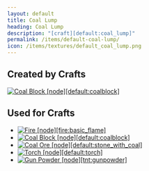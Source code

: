 ```yaml
---
layout: default
title: Coal Lump
heading: Coal Lump
description: "[craft][default:coal_lump]"
permalink: /items/default-coal-lump/
icon: /items/textures/default_coal_lump.png
---
```



## Created by Crafts

<div class="craft">
    <div>
        <span><a href="{{site.baseurl}}/items/default-coalblock/"><img src="{{site.baseurl}}/assets/img/items/textures/default_coal_block.png" data-toggle="tooltip" title="Coal Block [node][default:coalblock]"></a></span>
        <span></span>
        <span></span>
    </div>
    <div>
        <span></span>
        <span></span>
        <span></span>
    </div>
    <div>
        <span></span>
        <span></span>
        <span></span>
    </div>
</div>


## Used for Crafts

<ul class="list-items">
    <li><a href="{{site.baseurl}}/items/fire-basic-flame/"><img src="{{site.baseurl}}/assets/img/items/itemcubes/fire-basic_flame.png" data-toggle="tooltip" title="Fire [node][fire:basic_flame]"></a></li>
    <li><a href="{{site.baseurl}}/items/default-coalblock/"><img src="{{site.baseurl}}/assets/img/items/textures/default_coal_block.png" data-toggle="tooltip" title="Coal Block [node][default:coalblock]"></a></li>
    <li><a href="{{site.baseurl}}/items/default-stone-with-coal/"><img src="{{site.baseurl}}/assets/img/items/itemcubes/default-stone_with_coal.png" data-toggle="tooltip" title="Coal Ore [node][default:stone_with_coal]"></a></li>
    <li><a href="{{site.baseurl}}/items/default-torch/"><img src="{{site.baseurl}}/assets/img/items/textures/default_torch_on_floor.png" data-toggle="tooltip" title="Torch [node][default:torch]"></a></li>
    <li><a href="{{site.baseurl}}/items/tnt-gunpowder/"><img src="{{site.baseurl}}/assets/img/items/textures/tnt_gunpowder_inventory.png" data-toggle="tooltip" title="Gun Powder [node][tnt:gunpowder]"></a></li>
</ul>